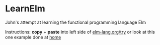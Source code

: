 # LearnElm
John's attempt at learning the functional programming language Elm

Instructions: **copy** + **paste** into left side of [elm-lang.org/try](http://elm-lang.org/try) or look at this one example done at [home](https://dl.dropboxusercontent.com/u/17949100/elm/click-the-button.html)
